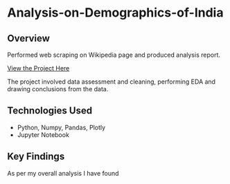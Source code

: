 # Analysis-on-Demographics-of-India

## Overview
Performed web scraping on Wikipedia page and produced analysis report.

[View the Project Here]()

The project involved data assessment and cleaning, performing EDA and drawing conclusions from the data.

## Technologies Used
- Python, Numpy, Pandas, Plotly
- Jupyter Notebook

## Key Findings
As per my overall analysis I have found


